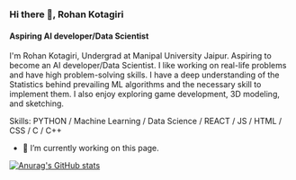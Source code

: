 ### Hi there 👋, Rohan Kotagiri
#### Aspiring AI developer/Data Scientist
I'm Rohan Kotagiri, Undergrad at Manipal University Jaipur. Aspiring to become an AI developer/Data Scientist. I like working on real-life problems and have high problem-solving skills. I have a deep understanding of the Statistics behind prevailing ML algorithms and the necessary skill to implement them. I also enjoy exploring game development, 3D modeling, and sketching.

Skills: PYTHON / Machine Learning / Data Science / REACT / JS / HTML / CSS / C / C++

- 🔭 I’m currently working on this page. 


[![Anurag's GitHub stats](https://github-readme-stats.vercel.app/api?username=KotagiriRohan)](https://github.com/anuraghazra/github-readme-stats)
